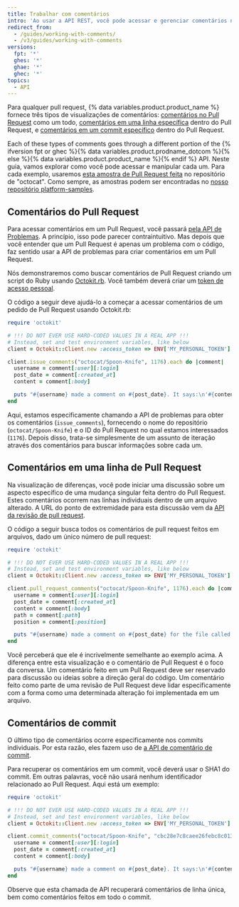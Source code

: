 ```yaml
---
title: Trabalhar com comentários
intro: 'Ao usar a API REST, você pode acessar e gerenciar comentários nos seus pull requests, problemas ou commits.'
redirect_from:
  - /guides/working-with-comments/
  - /v3/guides/working-with-comments
versions:
  fpt: '*'
  ghes: '*'
  ghae: '*'
  ghec: '*'
topics:
  - API
---
```




Para qualquer pull request, {% data variables.product.product_name %} fornece três tipos de visualizações de comentários: [comentários no Pull Request][PR comment] como um todo, [comentários em uma linha específica][PR line comment] dentro do Pull Request, e [comentários em um commit específico][commit comment] dentro do Pull Request.

Each of these types of comments goes through a different portion of the {% ifversion fpt or ghec %}{% data variables.product.prodname_dotcom %}{% else %}{% data variables.product.product_name %}{% endif %} API. Neste guia, vamos explorar como você pode acessar e manipular cada um. Para cada exemplo, usaremos [esta amostra de Pull Request feita][sample PR] no repositório de "octocat". Como sempre, as amostras podem ser encontradas no [nosso repositório platform-samples][platform-samples].

## Comentários do Pull Request

Para acessar comentários em um Pull Request, você passará [pela API de Problemas][issues]. A princípio, isso pode parecer contraintuitivo. Mas depois que você entender que um Pull Request é apenas um problema com o código, faz sentido usar a API de problemas para criar comentários em um Pull Request.

Nós demonstraremos como buscar comentários de Pull Request criando um script do Ruby usando [Octokit.rb][octokit.rb]. Você também deverá criar um [token de acesso pessoal][personal token].

O código a seguir deve ajudá-lo a começar a acessar comentários de um pedido de Pull Request usando Octokit.rb:

``` ruby
require 'octokit'

# !!! DO NOT EVER USE HARD-CODED VALUES IN A REAL APP !!!
# Instead, set and test environment variables, like below
client = Octokit::Client.new :access_token => ENV['MY_PERSONAL_TOKEN']

client.issue_comments("octocat/Spoon-Knife", 1176).each do |comment|
  username = comment[:user][:login]
  post_date = comment[:created_at]
  content = comment[:body]

  puts "#{username} made a comment on #{post_date}. It says:\n'#{content}'\n"
end
```

Aqui, estamos especificamente chamando a API de problemas para obter os comentários (`issue_comments`), fornecendo o nome do repositório (`octocat/Spoon-Knife`) e o ID do Pull Request no qual estamos interessados (`1176`). Depois disso, trata-se simplesmente de um assunto de iteração através dos comentários para buscar informações sobre cada um.

## Comentários em uma linha de Pull Request

Na visualização de diferenças, você pode iniciar uma discussão sobre um aspecto específico de uma mudança singular feita dentro do Pull Request. Estes comentários ocorrem nas linhas individuais dentro de um arquivo alterado. A URL do ponto de extremidade para esta discussão vem da [API da revisão de pull request][PR Review API].

O código a seguir busca todos os comentários de pull request feitos em arquivos, dado um único número de pull request:

``` ruby
require 'octokit'

# !!! DO NOT EVER USE HARD-CODED VALUES IN A REAL APP !!!
# Instead, set and test environment variables, like below
client = Octokit::Client.new :access_token => ENV['MY_PERSONAL_TOKEN']

client.pull_request_comments("octocat/Spoon-Knife", 1176).each do |comment|
  username = comment[:user][:login]
  post_date = comment[:created_at]
  content = comment[:body]
  path = comment[:path]
  position = comment[:position]

  puts "#{username} made a comment on #{post_date} for the file called #{path}, on line #{position}. It says:\n'#{content}'\n"
end
```

Você perceberá que ele é incrivelmente semelhante ao exemplo acima. A diferença entre esta visualização e o comentário de Pull Request é o foco da conversa. Um comentário feito em um Pull Request deve ser reservado para discussão ou ideias sobre a direção geral do código. Um comentário feito como parte de uma revisão de Pull Request deve lidar especificamente com a forma como uma determinada alteração foi implementada em um arquivo.

## Comentários de commit

O último tipo de comentários ocorre especificamente nos commits individuais. Por esta razão, eles fazem uso de [a API de comentário de commit][commit comment API].

Para recuperar os comentários em um commit, você deverá usar o SHA1 do commit. Em outras palavras, você não usará nenhum identificador relacionado ao Pull Request. Aqui está um exemplo:

``` ruby
require 'octokit'

# !!! DO NOT EVER USE HARD-CODED VALUES IN A REAL APP !!!
# Instead, set and test environment variables, like below
client = Octokit::Client.new :access_token => ENV['MY_PERSONAL_TOKEN']

client.commit_comments("octocat/Spoon-Knife", "cbc28e7c8caee26febc8c013b0adfb97a4edd96e").each do |comment|
  username = comment[:user][:login]
  post_date = comment[:created_at]
  content = comment[:body]

  puts "#{username} made a comment on #{post_date}. It says:\n'#{content}'\n"
end
```

Observe que esta chamada de API recuperará comentários de linha única, bem como comentários feitos em todo o commit.

[PR comment]: https://github.com/octocat/Spoon-Knife/pull/1176#issuecomment-24114792
[PR line comment]: https://github.com/octocat/Spoon-Knife/pull/1176#discussion_r6252889
[commit comment]: https://github.com/octocat/Spoon-Knife/commit/cbc28e7c8caee26febc8c013b0adfb97a4edd96e#commitcomment-4049848
[sample PR]: https://github.com/octocat/Spoon-Knife/pull/1176
[platform-samples]: https://github.com/github/platform-samples/tree/master/api/ruby/working-with-comments
[issues]: /rest/reference/issues#comments
[personal token]: /articles/creating-an-access-token-for-command-line-use
[octokit.rb]: https://github.com/octokit/octokit.rb
[PR Review API]: /rest/reference/pulls#comments
[commit comment API]: /rest/reference/repos#get-a-commit-comment
